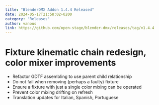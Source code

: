 ```yaml
---
title: "BlenderDMX Addon 1.4.4 Released"
date: 2024-05-17T21:58:02+0200
category: "Releases"
author: vanous
link: https://github.com/open-stage/blender-dmx/releases/tag/v1.4.4
---
```

# Fixture kinematic chain redesign, color mixer improvements

* Refactor GDTF assembling to use parent child relationship
* Do not fail when removing (perhaps a faulty) fixture
* Ensure a fixture with just a single color mixing can be operated
* Prevent color mixing drifting on refresh
* Translation updates for Italian, Spanish, Portuguese
